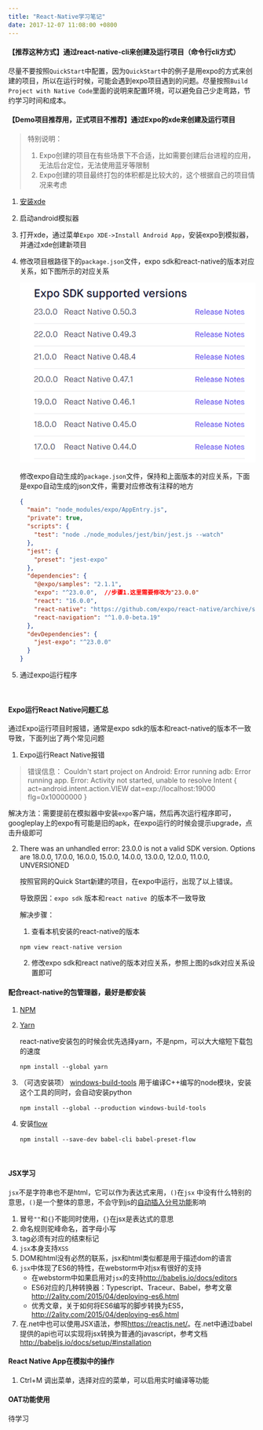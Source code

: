 ```yaml
---
title: "React-Native学习笔记"
date: 2017-12-07 11:08:00 +0800
---
```




#### 【推荐这种方式】通过react-native-cli来创建及运行项目（命令行cli方式）

尽量不要按照`QuickStart`中配置，因为`QuickStart`中的例子是用expo的方式来创建的项目，所以在运行时候，可能会遇到expo项目遇到的问题。尽量按照`Build Project with Native Code`里面的说明来配置环境，可以避免自己少走弯路，节约学习时间和成本。



#### 【Demo项目推荐用，正式项目不推荐】通过Expo的xde来创建及运行项目

> 特别说明：
>
> 1. Expo创建的项目在有些场景下不合适，比如需要创建后台进程的应用，无法后台定位，无法使用蓝牙等限制
> 2. Expo创建的项目最终打包的体积都是比较大的，这个根据自己的项目情况来考虑

1. [安装xde](https://docs.expo.io/versions/latest/introduction/installation.html)

2. 启动android模拟器

3. 打开xde，通过菜单`Expo XDE->Install Android App`，安装expo到模拟器，并通过xde创建新项目

4. 修改项目根路径下的`package.json`文件，expo sdk和react-native的版本对应关系，如下图所示的对应关系

   ![Expo和React Native的版本对应关系](/assets/img/expo_support.png)

   修改expo自动生成的`package.json`文件，保持和上面版本的对应关系，下面是expo自动生成的json文件，需要对应修改有注释的地方

   ```json
   {
     "main": "node_modules/expo/AppEntry.js",
     "private": true,
     "scripts": {
       "test": "node ./node_modules/jest/bin/jest.js --watch"
     },
     "jest": {
       "preset": "jest-expo"
     },
     "dependencies": {
       "@expo/samples": "2.1.1",
       "expo": "^23.0.0",  //步骤1.这里需要修改为"23.0.0"
       "react": "16.0.0",
       "react-native": "https://github.com/expo/react-native/archive/sdk-23.0.0.tar.gz",   //步骤2.这里需要修改为："0.50.3"，和上面保持一致
       "react-navigation": "^1.0.0-beta.19"
     },
     "devDependencies": {
       "jest-expo": "^23.0.0"
     }
   }
   ```

5. 通过expo运行程序

   ​


#### Expo运行React Native问题汇总

通过Expo运行项目时报错，通常是expo sdk的版本和react-native的版本不一致导致，下面列出了两个常见问题

1. Expo运行React Native报错

> 错误信息： Couldn't start project on Android: Error running adb: Error running app. Error: Activity not started, unable to resolve Intent { act=android.intent.action.VIEW dat=exp://localhost:19000 flg=0x10000000 }

解决方法：需要提前在模拟器中安装`expo`客户端，然后再次运行程序即可，googleplay上的expo有可能是旧的apk，在expo运行的时候会提示upgrade，点击升级即可

2. There was an unhandled error: 23.0.0 is not a valid SDK version. Options are 18.0.0, 17.0.0, 16.0.0, 15.0.0, 14.0.0, 13.0.0, 12.0.0, 11.0.0, UNVERSIONED

   按照官网的Quick Start新建的项目，在expo中运行，出现了以上错误。

   导致原因：`expo sdk` 版本和`react native `的版本不一致导致

   解决步骤：

   1. 查看本机安装的react-native的版本

   ```shell
   npm view react-native version
   ```

   2. 修改expo sdk和react native的版本对应关系，参照上图的sdk对应关系设置即可

#### 配合react-native的包管理器，最好是都安装

1. [NPM](https://github.com/npm/npm)

2. [Yarn](https://yarnpkg.com/zh-Hans/docs/install#windows-tab)

   react-native安装包的时候会优先选择yarn，不是npm，可以大大缩短下载包的速度

   ```shell
   npm install --global yarn
   ```

3. （可选安装项） [windows-build-tools](https://github.com/felixrieseberg/windows-build-tools) 用于编译C++编写的node模块，安装这个工具的同时，会自动安装python

   ```shell
   npm install --global --production windows-build-tools
   ```

4. 安装[flow](https://flow.org/en/docs/install/)

   ```shell
   npm install --save-dev babel-cli babel-preset-flow
   ```

   ​

#### JSX学习

`jsx`不是字符串也不是html，它可以作为表达式来用，`()`在`jsx` 中没有什么特别的意思，`()`是一个整体的意思，不会守到js的[自动插入分号功能](https://stackoverflow.com/questions/2846283/what-are-the-rules-for-javascripts-automatic-semicolon-insertion-asi)影响

1. 冒号`""`和`{}`不能同时使用，`{}`在jsx是表达式的意思
2. 命名规则驼峰命名，首字母小写
3. tag必须有对应的结束标记
4. `jsx`本身支持`XSS`
5. DOM和html没有必然的联系，jsx和html类似都是用于描述dom的语言
6. `jsx`中体现了ES6的特性，在webstorm中对jsx有很好的支持
   + 在webstorm中如果启用对`jsx`的支持<http://babeljs.io/docs/editors>
   + ES6对应的几种转换器：Typescript、Traceur、Babel，参考文章<http://2ality.com/2015/04/deploying-es6.html>
   + 优秀文章，关于如何将ES6编写的脚步转换为ES5，<http://2ality.com/2015/04/deploying-es6.html>
7. 在.net中也可以使用JSX语法，参照<https://reactjs.net/>。在.net中通过babel提供的api也可以实现将jsx转换为普通的javascript，参考文档<http://babeljs.io/docs/setup/#installation>



#### React Native App在模拟中的操作

1. Ctrl+M 调出菜单，选择对应的菜单，可以启用实时编译等功能

#### OAT功能使用

待学习


